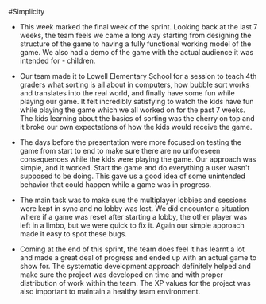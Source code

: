 #Simplicity


* This week marked the final week of the sprint. Looking back at the last 7 weeks, the team feels we came a long way starting from designing the structure of the game 
to having a fully functional working model of the game. We also had a demo of the game with the actual audience it was intended for - children.

* Our team made it to Lowell Elementary School for a session to teach 4th graders what sorting is all about in computers, how bubble sort works and translates
 into the real world, and finally have some fun while playing our game. It felt incredibly satisfying to watch the kids have fun while playing the game which we all worked on for the past 7 weeks. The kids learning about the basics of sorting 
was the cherry on top and it broke our own expectations of how the kids would receive the game.

* The days before the presentation were more focused on testing the game from start to end to make sure there are no unforeseen consequences while the kids were playing the 
game. Our approach was simple, and it worked. Start the game and do everything a user wasn't supposed to be doing. This gave us a good idea of some unintended
 behavior that could happen while a game was in progress.
 
* The main task was to make sure the multiplayer lobbies and sessions were kept in sync and no lobby was lost. We did encounter a situation where if a game was reset 
after starting a lobby, the other player was left in a limbo, but we were quick to fix it. Again our simple approach made it easy to spot these bugs.

* Coming at the end of this sprint, the team does feel it has learnt a lot and made a great deal of progress and ended up with an actual game to show for. The systematic 
development approach definitely helped and make sure the project was developed on time and with proper distribution of work within the team. The XP values for the project 
was also important to maintain a healthy team environment.